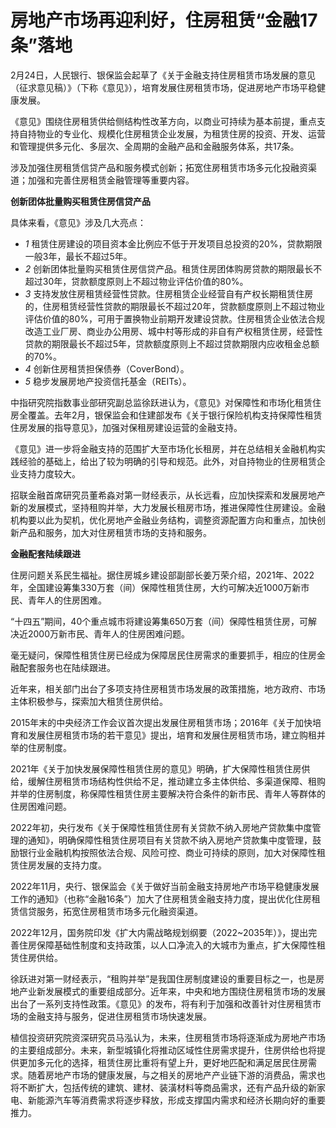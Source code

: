 # 房地产市场再迎利好，住房租赁“金融17条”落地

2月24日，人民银行、银保监会起草了《关于金融支持住房租赁市场发展的意见（征求意见稿）》（下称《意见》），培育发展住房租赁市场，促进房地产市场平稳健康发展。

《意见》围绕住房租赁供给侧结构性改革方向，以商业可持续为基本前提，重点支持自持物业的专业化、规模化住房租赁企业发展，为租赁住房的投资、开发、运营和管理提供多元化、多层次、全周期的金融产品和金融服务体系，共17条。

涉及加强住房租赁信贷产品和服务模式创新；拓宽住房租赁市场多元化投融资渠道；加强和完善住房租赁金融管理等重要内容。

**创新团体批量购买租赁住房信贷产品**

具体来看，《意见》涉及几大亮点：

  * _1_ 租赁住房建设的项目资本金比例应不低于开发项目总投资的20%，贷款期限一般3年，最长不超过5年。
  * _2_ 创新团体批量购买租赁住房信贷产品。租赁住房团体购房贷款的期限最长不超过30年，贷款额度原则上不超过物业评估价值的80%。
  * _3_ 支持发放住房租赁经营性贷款。住房租赁企业经营自有产权长期租赁住房的，住房租赁经营性贷款的期限最长不超过20年，贷款额度原则上不超过物业评估价值的80%，可用于置换物业前期开发建设贷款。住房租赁企业依法合规改造工业厂房、商业办公用房、城中村等形成的非自有产权租赁住房，经营性贷款的期限最长不超过5年，贷款额度原则上不超过贷款期限内应收租金总额的70%。
  * _4_ 创新住房租赁担保债券（CoverBond）。
  * _5_ 稳步发展房地产投资信托基金（REITs）。

中指研究院指数事业部研究副总监徐跃进认为，《意见》对保障性和市场化租赁住房全覆盖。去年2月，银保监会和住建部发布《关于银行保险机构支持保障性租赁住房发展的指导意见》，加强对保租房建设运营的金融支持。

《意见》进一步将金融支持的范围扩大至市场化长租房，并在总结相关金融机构实践经验的基础上，给出了较为明确的引导和规范。此外，对自持物业的住房租赁企业支持力度较大。

招联金融首席研究员董希淼对第一财经表示，从长远看，应加快探索和发展房地产新的发展模式，坚持租购并举，大力发展长租房市场，推进保障性住房建设。金融机构要以此为契机，优化房地产金融业务结构，调整资源配置方向和重点，加快创新产品和服务，加大对住房租赁市场的支持和服务。

**金融配套陆续跟进**

住房问题关系民生福祉。据住房城乡建设部副部长姜万荣介绍，2021年、2022年，全国建设筹集330万套（间）保障性租赁住房，大约可解决近1000万新市民、青年人的住房困难。

“十四五”期间，40个重点城市将建设筹集650万套（间）保障性租赁住房，可解决近2000万新市民、青年人的住房困难问题。

毫无疑问，保障性租赁住房已经成为保障居民住房需求的重要抓手，相应的住房金融配套服务也在陆续跟进。

近年来，相关部门出台了多项支持住房租赁市场发展的政策措施，地方政府、市场主体积极参与，探索加大租赁住房供给。

2015年末的中央经济工作会议首次提出发展住房租赁市场；2016年《关于加快培育和发展住房租赁市场的若干意见》提出，培育和发展住房租赁市场，建立购租并举的住房制度。

2021年《关于加快发展保障性租赁住房的意见》明确，扩大保障性租赁住房供给，缓解住房租赁市场结构性供给不足，推动建立多主体供给、多渠道保障、租购并举的住房制度，称保障性租赁住房主要解决符合条件的新市民、青年人等群体的住房困难问题。

2022年初，央行发布《关于保障性租赁住房有关贷款不纳入房地产贷款集中度管理的通知》，明确保障性租赁住房项目有关贷款不纳入房地产贷款集中度管理，鼓励银行业金融机构按照依法合规、风险可控、商业可持续的原则，加大对保障性租赁住房发展的支持力度。

2022年11月，央行、银保监会《关于做好当前金融支持房地产市场平稳健康发展工作的通知》（也称“金融16条”）加大了住房租赁金融支持力度，提出优化住房租赁信贷服务，拓宽住房租赁市场多元化融资渠道。

2022年12月，国务院印发《扩大内需战略规划纲要（2022~2035年）》，提出完善住房保障基础性制度和支持政策，以人口净流入的大城市为重点，扩大保障性租赁住房供给。

徐跃进对第一财经表示，“租购并举”是我国住房制度建设的重要目标之一，也是房地产业新发展模式的重要组成部分。近年来，中央和地方围绕住房租赁市场的发展出台了一系列支持性政策。《意见》的发布，将有利于加强和改善针对住房租赁市场的金融支持与服务，促进住房租赁市场快速发展。

植信投资研究院资深研究员马泓认为，未来，住房租赁市场将逐渐成为房地产市场的主要组成部分。未来，新型城镇化将推动区域性住房需求提升，住房供给也将提供更加多元化的选择，租赁住房比重将有望上升，更好地匹配和满足居民住房需求。随着房地产市场的健康发展，与之相关的房地产产业链下游的消费品，需求也将不断扩大，包括传统的建筑、建材、装潢材料等商品需求，还有产品升级的新家电、新能源汽车等消费需求将逐步释放，形成支撑国内需求和经济长期向好的重要推力。


